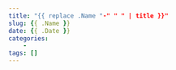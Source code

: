 ```yaml
---
title: "{{ replace .Name "-" " " | title }}"
slug: {{ .Name }}
date: {{ .Date }}
categories:
    - 
tags: []
---
```


